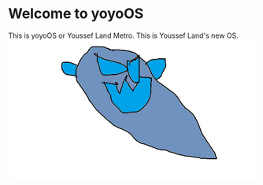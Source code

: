 [To GitHub organisation]: ../../..
# Welcome to yoyoOS
This is yoyoOS or Youssef Land Metro. This is Youssef Land's new OS.
[![Spook](images/Spook.png)][To GitHub organisation]
